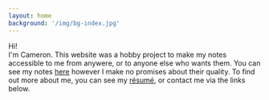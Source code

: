 ```yaml
---
layout: home
background: '/img/bg-index.jpg'
---
```


Hi!  
I'm Cameron. This website was a hobby project to make my notes accessible
to me from anywere, or to anyone else who wants them. You can see my notes
[here](/notes) however I make no promises about their quality. To find out more
about me, you can see my [résumé](/cv), or contact me via the links below.
